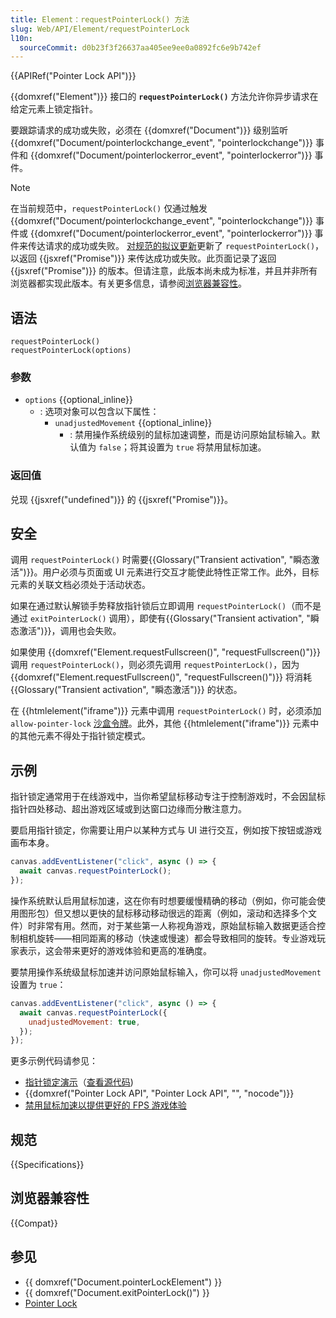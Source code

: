 ```yaml
---
title: Element：requestPointerLock() 方法
slug: Web/API/Element/requestPointerLock
l10n:
  sourceCommit: d0b23f3f26637aa405ee9ee0a0892fc6e9b742ef
---
```


{{APIRef("Pointer Lock API")}}

{{domxref("Element")}} 接口的 **`requestPointerLock()`** 方法允许你异步请求在给定元素上锁定指针。

要跟踪请求的成功或失败，必须在 {{domxref("Document")}} 级别监听 {{domxref("Document/pointerlockchange_event", "pointerlockchange")}} 事件和 {{domxref("Document/pointerlockerror_event", "pointerlockerror")}} 事件。

> [!NOTE]
> 在当前规范中，`requestPointerLock()` 仅通过触发 {{domxref("Document/pointerlockchange_event", "pointerlockchange")}} 事件或 {{domxref("Document/pointerlockerror_event", "pointerlockerror")}} 事件来传达请求的成功或失败。 [对规范的拟议更新](https://github.com/w3c/pointerlock/pull/49)更新了 `requestPointerLock()`，以返回 {{jsxref("Promise")}} 来传达成功或失败。此页面记录了返回 {{jsxref("Promise")}} 的版本。但请注意，此版本尚未成为标准，并且并非所有浏览器都实现此版本。有关更多信息，请参阅[浏览器兼容性](#浏览器兼容性)。

## 语法

```js-nolint
requestPointerLock()
requestPointerLock(options)
```

### 参数

- `options` {{optional_inline}}
  - : 选项对象可以包含以下属性：
    - `unadjustedMovement` {{optional_inline}}
      - : 禁用操作系统级别的鼠标加速调整，而是访问原始鼠标输入。默认值为 `false`；将其设置为 `true` 将禁用鼠标加速。

### 返回值

兑现 {{jsxref("undefined")}} 的 {{jsxref("Promise")}}。

## 安全

调用 `requestPointerLock()` 时需要{{Glossary("Transient activation", "瞬态激活")}}。用户必须与页面或 UI 元素进行交互才能使此特性正常工作。此外，目标元素的关联文档必须处于活动状态。

如果在通过默认解锁手势释放指针锁后立即调用 `requestPointerLock()`（而不是通过 `exitPointerLock()` 调用），即使有{{Glossary("Transient activation", "瞬态激活")}}，调用也会失败。

如果使用 {{domxref("Element.requestFullscreen()", "requestFullscreen()")}} 调用 `requestPointerLock()`，则必须先调用 `requestPointerLock()`，因为 {{domxref("Element.requestFullscreen()", "requestFullscreen()")}} 将消耗{{Glossary("Transient activation", "瞬态激活")}} 的状态。

在 {{htmlelement("iframe")}} 元素中调用 `requestPointerLock()` 时，必须添加 `allow-pointer-lock` [沙盒令牌](/zh-CN/docs/Web/HTML/Element/iframe#sandbox)。此外，其他 {{htmlelement("iframe")}} 元素中的其他元素不得处于指针锁定模式。

## 示例

指针锁定通常用于在线游戏中，当你希望鼠标移动专注于控制游戏时，不会因鼠标指针四处移动、超出游戏区域或到达窗口边缘而分散注意力。

要启用指针锁定，你需要让用户以某种方式与 UI 进行交互，例如按下按钮或游戏画布本身。

```js
canvas.addEventListener("click", async () => {
  await canvas.requestPointerLock();
});
```

操作系统默认启用鼠标加速，这在你有时想要缓慢精确的移动（例如，你可能会使用图形包）但又想以更快的鼠标移动移动很远的距离（例如，滚动和选择多个文件）时非常有用。然而，对于某些第一人称视角游戏，原始鼠标输入数据更适合控制相机旋转——相同距离的移动（快速或慢速）都会导致相同的旋转。专业游戏玩家表示，这会带来更好的游戏体验和更高的准确度。

要禁用操作系统级鼠标加速并访问原始鼠标输入，你可以将 `unadjustedMovement` 设置为 `true`：

```js
canvas.addEventListener("click", async () => {
  await canvas.requestPointerLock({
    unadjustedMovement: true,
  });
});
```

更多示例代码请参见：

- [指针锁定演示](https://mdn.github.io/dom-examples/pointer-lock/)（[查看源代码](https://github.com/mdn/dom-examples/tree/main/pointer-lock))
- {{domxref("Pointer Lock API", "Pointer Lock API", "", "nocode")}}
- [禁用鼠标加速以提供更好的 FPS 游戏体验](https://web.dev/articles/disable-mouse-acceleration)

## 规范

{{Specifications}}

## 浏览器兼容性

{{Compat}}

## 参见

- {{ domxref("Document.pointerLockElement") }}
- {{ domxref("Document.exitPointerLock()") }}
- [Pointer Lock](/zh-CN/docs/Web/API/Pointer_Lock_API)

